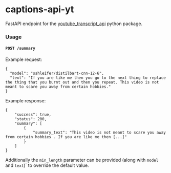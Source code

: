 # captions-api-yt

FastAPI endpoint for the [youtube_transcript_api](https://pypi.org/project/youtube-transcript-api/) python package.

### Usage

#### `POST /summary`

Example request:

```
{
  "model": "sshleifer/distilbart-cnn-12-6",
  "text": "If you are like me then you go to the next thing to replace the thing that you burnt out and then you repeat. This video is not meant to scare you away from certain hobbies."
}
```

Example response:

```
{
    "success": true,
    "status": 200,
    "summary": [
        {
            "summary_text": "This video is not meant to scare you away from certain hobbies . If you are like me then [...]"
        }
    ]
}
```

Additionally the `min_length` parameter can be provided (along with `model` and `text`)` to override the default value.
